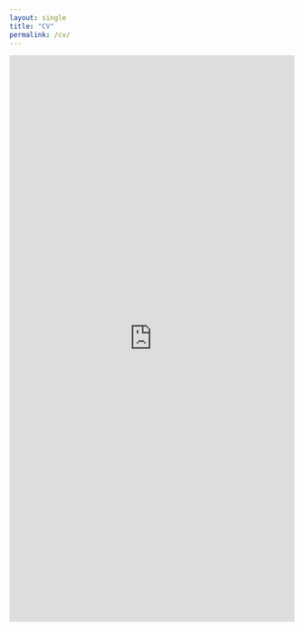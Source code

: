 ```yaml
---
layout: single
title: "CV"
permalink: /cv/
---
```


<iframe src="https://github.com/CharlesPlusC/CharlesPlusC.github.io/raw/master/assets/cv_latest.pdf" width="100%" height="1000px" style="border:none;"></iframe>
